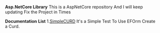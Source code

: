 **Asp.NetCore Library**
This is a AspNetCore repository 
And I will keep updating
Fix the Project in Times

**Documentation**
**List**
1.[SimpleCURD](/SimpleCURD.MD) It's a Simple Test To Use EFOrm Create a Curd.
